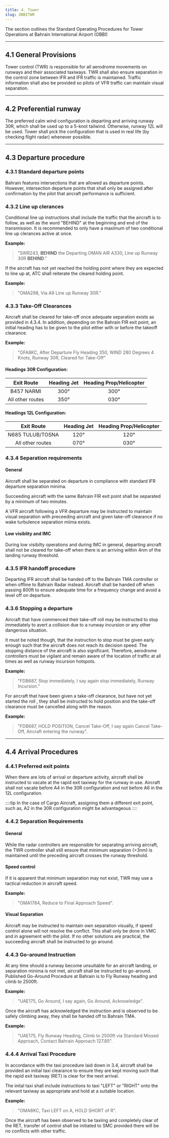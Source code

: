 ```yaml
---
title: 4. Tower
slug: OBBITWR
---
```

The section outlines the Standard Operating Procedures for Tower Operations at Bahrain International Airport (OBBI)

---

## 4.1 General Provisions

Tower control (TWR) is responsible for all aerodrome movements on runways and their associated taxiways. TWR shall also ensure separation in the control zone between IFR and IFR traffic is maintained. Traffic information shall also be provided so pilots of VFR traffic can maintain visual separation.

---

## 4.2 Preferential runway

The preferred calm wind configuration is departing and arriving runway 30R, which shall be used up to a 5-knot tailwind. Otherwise, runway 12L will be used. Tower shall pick the configuration that is used in real life (by checking flight radar) whenever possible.

---

## 4.3 Departure procedure
### 4.3.1 Standard departure points
Bahrain features intersections that are allowed as departure points. However, intersection departure points that shall only be assigned after confirmation by the pilot that aircraft performance is sufficient.

### 4.3.2 Line up clerances

Conditional line up instructions shall include the traffic that the aircraft is to follow, as well as the word "BEHIND" at the beginning and end of the transmission. It is recommended to only have a maximum of two conditional line up clerances active at once.

**Example:**
>"SWR243, **BEHIND** the Departing OMAN AIR A330, Line up Runway 30R **BEHIND**."

If the aircraft has not yet reached the holding point where they are expected to line up at, ATC shall reiterate the cleared holding point.

**Example:**
>"OMA298, Via A9 Line up Runway 30R."

### 4.3.3 Take-Off Clearances

Aircraft shall be cleared for take-off once adequate separation exists as provided in 4.3.4. In addition, depending on the Bahrain FIR exit point, an initial heading has to be given to the pilot either with or before the takeoff clearance.

**Example:**
>"GFA8KC, After Departure Fly Heading 350, WIND 280 Degrees 4 Knots, Runway 30R, Cleared for Take-Off"

#### Headings 30R Configuration:

| **Exit Route** | **Heading Jet** | **Heading Prop/Helicopter** |
|:---:|:---:|:---:|
| B457 NARMI | 300° | 300° |
| All other routes | 350° | 030° |

#### Headings 12L Configuration:

| **Exit Route** | **Heading Jet** | **Heading Prop/Helicopter** |
|:---:|:---:|:---:|
| N685 TULUB/TOSNA | 120° | 120° |
| All other routes | 070° | 030° |

### 4.3.4 Separation requirements
#### General

Aircraft shall be separated on departure in compliance with standard IFR departure separation minima.

Succeeding aircraft with the same Bahrain FIR exit point shall be separated by a minimum of two minutes.

A VFR aircraft following a VFR departure may be instructed to maintain visual separation with preceeding aircraft and given take-off clearance if no wake turbulence separation miima exists.

#### Low visiblity and IMC

During low visibilty operations and during IMC in general, departing aircraft shall not be cleared for take-off when there is an arriving within 4nm of the landing runway threshold.

### 4.3.5 IFR handoff procedure

Departing IFR aircraft shall be handed off to the Bahrain TMA controller or when offline to Bahrain Radar instead. Aircraft shall be handed off when passing 800ft to ensure adequate time for a frequency change and avoid a level off on departure.

### 4.3.6 Stopping a departure

Aircraft that have commenced their take-off roll may be instructed to stop immediately to avert a collision due to a runway incursion or any other dangerous situation.

It must be noted though, that the instruction to stop must be given early enough such that the aircraft does not reach its decision speed. The stopping distance of the aircraft is also significant. Therefore, aerodrome controllers must be vigilant and remain aware of the location of traffic at all times as well as runway incursion hotspots.

**Example:**
>"FDB687, Stop immediately, I say again stop immediately, Runway Incursion."

For aircraft that have been given a take-off clearance, but have not yet started the roll , they shall be instructed to hold position and the take-off clearance must be cancelled along with the reason.

**Example:**
>"FDB687, HOLD POSITION, Cancel Take-Off, I say again Cancel Take-Off, Aircraft entering the runway".

---

## 4.4 Arrival Procedures
### 4.4.1 Preferred exit points

When there are lots of arrival or departure activity, aircraft shall be instructed to vacate at the rapid exit taxiway for the runway in use. Aircraft shall not vacate before A4 in the 30R configuration and not before A6 in the 12L configuration.

::::tip
In the case of Cargo Aircraft, assigning them a different exit point, such as, A2 in the 30R configuration might be advantageous
::::

### 4.4.2 Separation Requirements
#### General
While the radar controllers are responsible for separating arriving aircraft, the TWR controller shall still ensure that minimum separation (>3nm) is maintained until the preceding aircraft crosses the runway threshold.

#### Speed control
If it is apparent that minimum separation may not exist, TWR may use a tactical reduction in aircraft speed.

**Example:**
>"OMA1784, Reduce to Final Approach Speed".

#### Visual Separation 
Aircraft may be instructed to maintain own separation visually, if speed control alone will not resolve the conflict. This shall only be done in VMC and in agreement with the pilot. If no other solutions are practical, the succeeding aircraft shall be instructed to go around.

### 4.4.3 Go-around Instruction

At any time should a runway become unsuitable for an aircraft landing, or separation minima is not met, aircraft shall be instructed to go-around. Published Go-Around Procedure at Bahrain is to Fly Runway heading and climb to 2500ft.

**Example:**
>"UAE175, Go Around, I say again, Go Around, Acknowledge".

Once the aircraft has acknowledged the instruction and is observed to be safely climbing away, they shall be handed off to Bahrain TMA.

**Example:**
>"UAE175, Fly Runway Heading, Climb to 2500ft via Standard Missed Approach, Contact Bahrain Approach 127.85".

### 4.4.4 Arrival Taxi Procedure

In accordance with the taxi procedure laid down in 3.4, aircraft shall be provided an initial taxi clearance to ensure they are kept moving such that the rapid exit taxiway (RET) is clear for the next arrival.

The inital taxi shall include instructions to taxi "LEFT" or "RIGHT" onto the relevant taxiway as appropriate and hold at a suitable location.

**Example:**
>"OMA8KC, Taxi LEFT on A, HOLD SHORT of R".

Once the aircraft has been observed to be taxiing and completely clear of the RET, transfer of control shall be initiated to SMC provided there will be no conflicts with other traffic.